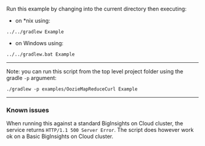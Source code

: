 Run this example by changing into the current directory then executing:

- on *nix using:

```
../../gradlew Example
```

- on Windows using:

```
../../gradlew.bat Example
```

*********************************************************************

Note: you can run this script from the top level project folder using the gradle `-p` argument:

```
./gradlew -p examples/OozieMapReduceCurl Example
```

*********************************************************************

### Known issues

When running this against a standard BigInsights on Cloud cluster, the service returns `HTTP/1.1 500 Server Error`.  The script does however work ok on a Basic BigInsights on Cloud cluster.
